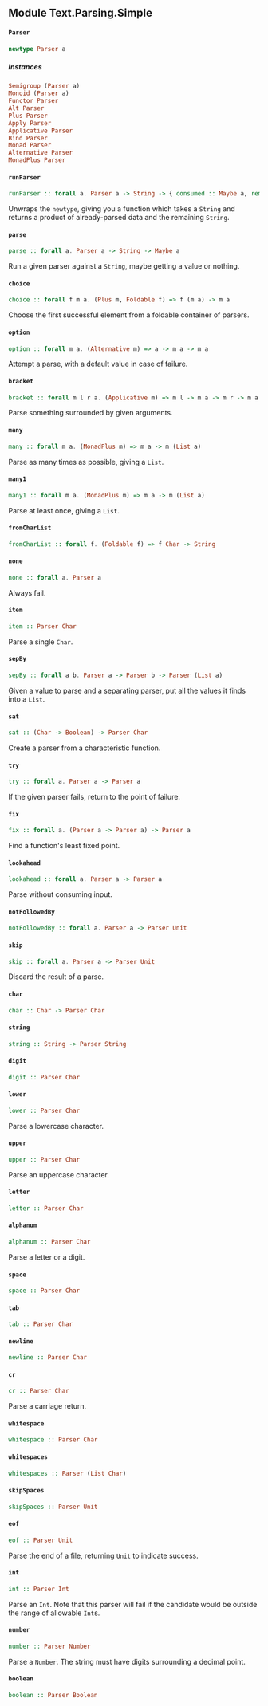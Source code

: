 ## Module Text.Parsing.Simple

#### `Parser`

``` purescript
newtype Parser a
```

##### Instances
``` purescript
Semigroup (Parser a)
Monoid (Parser a)
Functor Parser
Alt Parser
Plus Parser
Apply Parser
Applicative Parser
Bind Parser
Monad Parser
Alternative Parser
MonadPlus Parser
```

#### `runParser`

``` purescript
runParser :: forall a. Parser a -> String -> { consumed :: Maybe a, remaining :: String }
```

Unwraps the `newtype`, giving you a function which takes a `String` and
returns a product of already-parsed data and the remaining `String`.

#### `parse`

``` purescript
parse :: forall a. Parser a -> String -> Maybe a
```

Run a given parser against a `String`, maybe getting a value or nothing.

#### `choice`

``` purescript
choice :: forall f m a. (Plus m, Foldable f) => f (m a) -> m a
```

Choose the first successful element from a foldable container of parsers.

#### `option`

``` purescript
option :: forall m a. (Alternative m) => a -> m a -> m a
```

Attempt a parse, with a default value in case of failure.

#### `bracket`

``` purescript
bracket :: forall m l r a. (Applicative m) => m l -> m a -> m r -> m a
```

Parse something surrounded by given arguments.

#### `many`

``` purescript
many :: forall m a. (MonadPlus m) => m a -> m (List a)
```

Parse as many times as possible, giving a `List`.

#### `many1`

``` purescript
many1 :: forall m a. (MonadPlus m) => m a -> m (List a)
```

Parse at least once, giving a `List`.

#### `fromCharList`

``` purescript
fromCharList :: forall f. (Foldable f) => f Char -> String
```

#### `none`

``` purescript
none :: forall a. Parser a
```

Always fail.

#### `item`

``` purescript
item :: Parser Char
```

Parse a single `Char`.

#### `sepBy`

``` purescript
sepBy :: forall a b. Parser a -> Parser b -> Parser (List a)
```

Given a value to parse and a separating parser, put all the values it finds
into a `List`.

#### `sat`

``` purescript
sat :: (Char -> Boolean) -> Parser Char
```

Create a parser from a characteristic function.

#### `try`

``` purescript
try :: forall a. Parser a -> Parser a
```

If the given parser fails, return to the point of failure.

#### `fix`

``` purescript
fix :: forall a. (Parser a -> Parser a) -> Parser a
```

Find a function's least fixed point.

#### `lookahead`

``` purescript
lookahead :: forall a. Parser a -> Parser a
```

Parse without consuming input.

#### `notFollowedBy`

``` purescript
notFollowedBy :: forall a. Parser a -> Parser Unit
```

#### `skip`

``` purescript
skip :: forall a. Parser a -> Parser Unit
```

Discard the result of a parse.

#### `char`

``` purescript
char :: Char -> Parser Char
```

#### `string`

``` purescript
string :: String -> Parser String
```

#### `digit`

``` purescript
digit :: Parser Char
```

#### `lower`

``` purescript
lower :: Parser Char
```

Parse a lowercase character.

#### `upper`

``` purescript
upper :: Parser Char
```

Parse an uppercase character.

#### `letter`

``` purescript
letter :: Parser Char
```

#### `alphanum`

``` purescript
alphanum :: Parser Char
```

Parse a letter or a digit.

#### `space`

``` purescript
space :: Parser Char
```

#### `tab`

``` purescript
tab :: Parser Char
```

#### `newline`

``` purescript
newline :: Parser Char
```

#### `cr`

``` purescript
cr :: Parser Char
```

Parse a carriage return.

#### `whitespace`

``` purescript
whitespace :: Parser Char
```

#### `whitespaces`

``` purescript
whitespaces :: Parser (List Char)
```

#### `skipSpaces`

``` purescript
skipSpaces :: Parser Unit
```

#### `eof`

``` purescript
eof :: Parser Unit
```

Parse the end of a file, returning `Unit` to indicate success.

#### `int`

``` purescript
int :: Parser Int
```

Parse an `Int`. Note that this parser will fail if the candidate would be
outside the range of allowable `Int`s.

#### `number`

``` purescript
number :: Parser Number
```

Parse a `Number`. The string must have digits surrounding a decimal point.

#### `boolean`

``` purescript
boolean :: Parser Boolean
```


